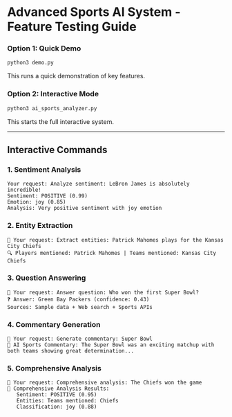 # Advanced Sports AI System - Feature Testing Guide

### **Option 1: Quick Demo**
```bash
python3 demo.py
```
This runs a quick demonstration of key features.

### **Option 2: Interactive Mode**
```bash
python3 ai_sports_analyzer.py
```
This starts the full interactive system.

---

## **Interactive Commands**

### **1. Sentiment Analysis**
```
Your request: Analyze sentiment: LeBron James is absolutely incredible!
Sentiment: POSITIVE (0.99)
Emotion: joy (0.85)
Analysis: Very positive sentiment with joy emotion
```

### **2. Entity Extraction**
```
🤖 Your request: Extract entities: Patrick Mahomes plays for the Kansas City Chiefs
🔍 Players mentioned: Patrick Mahomes | Teams mentioned: Kansas City Chiefs
```

### **3. Question Answering**
```
🤖 Your request: Answer question: Who won the first Super Bowl?
❓ Answer: Green Bay Packers (confidence: 0.43)
Sources: Sample data + Web search + Sports APIs
```

### **4. Commentary Generation**
```
🤖 Your request: Generate commentary: Super Bowl
🏈 AI Sports Commentary: The Super Bowl was an exciting matchup with both teams showing great determination...
```

### **5. Comprehensive Analysis**
```
🤖 Your request: Comprehensive analysis: The Chiefs won the game
🔬 Comprehensive Analysis Results:
   Sentiment: POSITIVE (0.95)
   Entities: Teams mentioned: Chiefs
   Classification: joy (0.88)
```
